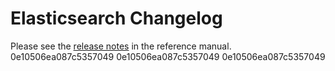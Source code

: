 # Elasticsearch Changelog

Please see the [release notes](https://www.elastic.co/guide/en/elasticsearch/reference/current/es-release-notes.html) in the reference manual.
0e10506ea087c5357049
0e10506ea087c5357049
0e10506ea087c5357049

